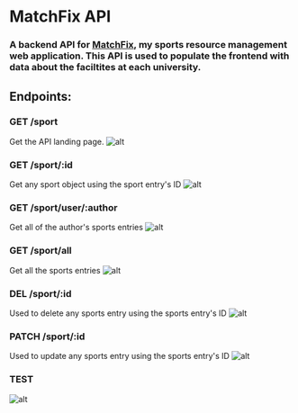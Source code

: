 # MatchFix API
### A backend API for <a href="http://github.com/PranavMurali/MatchFix" target="_blank">MatchFix</a>, my sports resource management web application. This API is used to populate the frontend with data about the faciltites at each university.

## Endpoints:

### GET /sport
Get the API landing page.
![alt](../main/readme/GET_home.png)

### GET /sport/:id
Get any sport object using the sport entry's ID
![alt](../main/readme/GET_specificSport.png)

### GET /sport/user/:author
Get all of the author's sports entries
![alt](../main/readme/GET_authorSports.png)

### GET /sport/all
Get all the sports entries
![alt](../main/readme/GET_allSport.png)

### DEL /sport/:id
Used to delete any sports entry using the sports entry's ID
![alt](../main/readme/DEL_sport.png)

### PATCH /sport/:id
Used to update any sports entry using the sports entry's ID
![alt](../main/readme/PATCH_sport.png)

### TEST
![alt](../main/readme/TEST.png)
